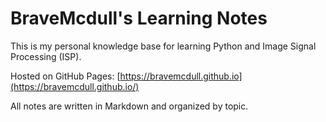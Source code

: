 # BraveMcdull's Learning Notes

This is my personal knowledge base for learning Python and Image Signal Processing (ISP).

Hosted on GitHub Pages: [https://bravemcdull.github.io](https://bravemcdull.github.io/)

All notes are written in Markdown and organized by topic.
